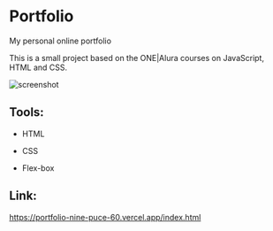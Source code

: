 # Portfolio
My personal online portfolio

This is a small project based on the ONE|Alura courses on JavaScript, HTML and CSS. 

![screenshot](https://github.com/rafaeluchacampos/portfolio/assets/144175928/3b0a1d28-3847-43f3-a5dd-2356d8edcd5d)

## Tools:

* HTML

* CSS

* Flex-box



## Link:
https://portfolio-nine-puce-60.vercel.app/index.html
